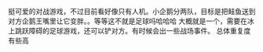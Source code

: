 挺可爱的对战游戏，不过目前看好像只有人机。小企鹅分两队，目标是把鲑鱼送到对方企鹅王嘴里让它变胖。。等等这不就是足球吗哈哈哈
大概就是一个，需要在冰上跳跃障碍的足球游戏，还可以铲对方。有时候会出一些战场事件。
总体重复度有些高